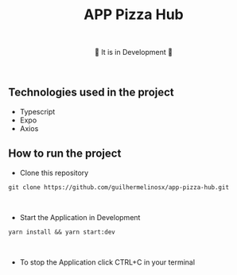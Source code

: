 # <div align="center"> APP Pizza Hub </div>

</br>

<div align="center">
<p>🚧 It is in Development 🚧</p>
</div>

</br>

## Technologies used in the project

- Typescript
- Expo
- Axios

## How to run the project

- Clone this repository

```shell
git clone https://github.com/guilhermelinosx/app-pizza-hub.git
```

</br>

- Start the Application in Development

```shell
yarn install && yarn start:dev
```

</br>

- To stop the Application click CTRL+C in your terminal

